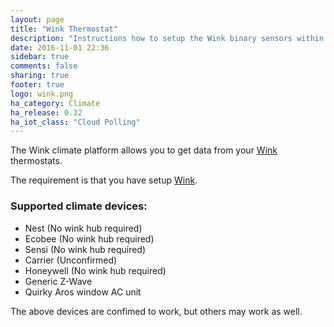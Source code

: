 ```yaml
---
layout: page
title: "Wink Thermostat"
description: "Instructions how to setup the Wink binary sensors within Home Assistant."
date: 2016-11-01 22:36
sidebar: true
comments: false
sharing: true
footer: true
logo: wink.png
ha_category: Climate
ha_release: 0.32
ha_iot_class: "Cloud Polling"
---
```



The Wink climate platform allows you to get data from your [Wink](http://www.wink.com/) thermostats.

The requirement is that you have setup [Wink](/components/wink/).


### Supported climate devices:

- Nest (No wink hub required)
- Ecobee (No wink hub required)
- Sensi (No wink hub required)
- Carrier (Unconfirmed)
- Honeywell (No wink hub required)
- Generic Z-Wave
- Quirky Aros window AC unit

<p class='note'>
The above devices are confimed to work, but others may work as well.
</p>

